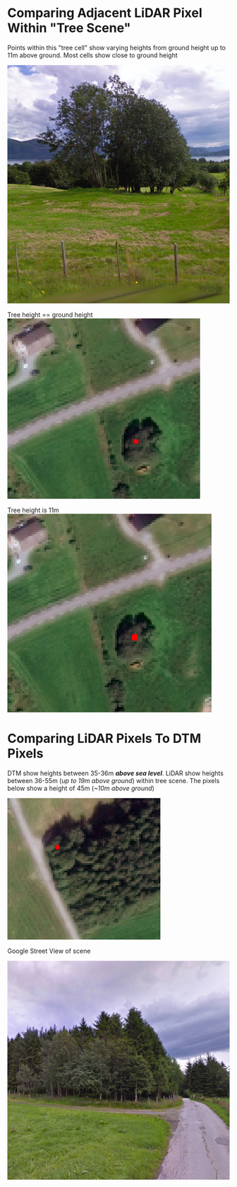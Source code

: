 # Comparing Adjacent LiDAR Pixel Within "Tree Scene"

Points within this "tree cell" show varying heights from ground height up to 11m above ground. Most cells show close to ground height

![LiDAR tree](images/TREE.PNG)

Tree height == ground height
![Ground height](images/G28_T28.PNG)

Tree height is 11m
![11m high](images/G28_T39.PNG)


# Comparing LiDAR Pixels To DTM Pixels

DTM show heights between 35-36m ***above sea level***. LiDAR show heights between 36-55m (*up to 19m above ground*) within tree scene. The pixels below show a height of 45m (*~10m above ground*) 

![11m high](images/G34_T45.PNG)

Google Street View of scene

![Tree scene](images/tree_scene.PNG)